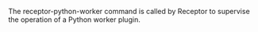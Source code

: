 The receptor-python-worker command is called by Receptor to supervise the operation of a Python worker plugin.
